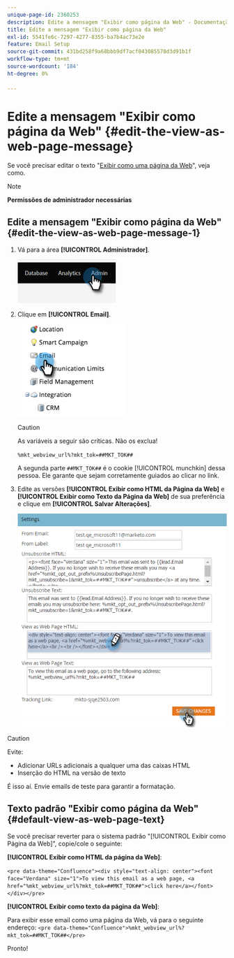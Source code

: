 ```yaml
---
unique-page-id: 2360253
description: Edite a mensagem "Exibir como página da Web" - Documentação do Marketo - Documentação do produto
title: Edite a mensagem "Exibir como página da Web"
exl-id: 5541fe6c-7297-4277-8355-ba7b4ac73e2e
feature: Email Setup
source-git-commit: 431bd258f9a68bbb9df7acf043085578d3d91b1f
workflow-type: tm+mt
source-wordcount: '184'
ht-degree: 0%

---
```


# Edite a mensagem &quot;Exibir como página da Web&quot; {#edit-the-view-as-web-page-message}

Se você precisar editar o texto &quot;[Exibir como uma página da Web](/help/marketo/product-docs/email-marketing/general/functions-in-the-editor/add-a-view-as-web-page-link-to-an-email.md)&quot;, veja como.

>[!NOTE]
>
>**Permissões de administrador necessárias**

## Edite a mensagem &quot;Exibir como página da Web&quot; {#edit-the-view-as-web-page-message-1}

1. Vá para a área **[!UICONTROL Administrador]**.

   ![](assets/edit-the-view-as-web-page-message-1.png)

1. Clique em **[!UICONTROL Email]**.

   ![](assets/edit-the-view-as-web-page-message-2.png)

   >[!CAUTION]
   >
   >As variáveis a seguir são críticas. Não os exclua!
   >
   >`%mkt_webview_url%?mkt_tok=##MKT_TOK##`
   >
   >A segunda parte `##MKT_TOK##` é o cookie [!UICONTROL munchkin] dessa pessoa. Ele garante que sejam corretamente guiados ao clicar no link.

1. Edite as versões **[!UICONTROL Exibir como HTML da Página da Web]** e **[!UICONTROL Exibir como Texto da Página da Web]** de sua preferência e clique em **[!UICONTROL Salvar Alterações]**.

   ![](assets/edit-the-view-as-web-page-message-3.png)

>[!CAUTION]
>
>Evite:
>
>* Adicionar URLs adicionais a qualquer uma das caixas HTML
>* Inserção do HTML na versão de texto

É isso aí. Envie emails de teste para garantir a formatação.

## Texto padrão &quot;Exibir como página da Web&quot; {#default-view-as-web-page-text}

Se você precisar reverter para o sistema padrão &quot;[!UICONTROL Exibir como Página da Web]&quot;, copie/cole o seguinte:

**[!UICONTROL Exibir como HTML da página da Web]**:

`<pre data-theme="Confluence"><div style="text-align: center"><font face="Verdana" size="1">To view this email as a web page, <a href="%mkt_webview_url%?mkt_tok=##MKT_TOK##">click here</a></font></div></pre>`

**[!UICONTROL Exibir como texto da página da Web]**:

Para exibir esse email como uma página da Web, vá para o seguinte endereço:
`<pre data-theme="Confluence">%mkt_webview_url%?mkt_tok=##MKT_TOK##</pre>`

Pronto!
